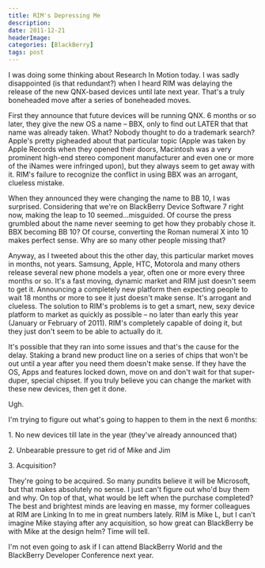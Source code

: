 ```yaml
---
title: RIM's Depressing Me
description: 
date: 2011-12-21
headerImage: 
categories: [BlackBerry]
tags: post
---
```


I was doing some thinking about Research In Motion today. I was sadly disappointed (is that redundant?) when I heard RIM was delaying the release of the new QNX-based devices until late next year. That's a truly boneheaded move after a series of boneheaded moves.

First they announce that future devices will be running QNX. 6 months or so later, they give the new OS a name – BBX, only to find out LATER that that name was already taken. What? Nobody thought to do a trademark search? Apple's pretty pigheaded about that particular topic (Apple was taken by Apple Records when they opened their doors, Macintosh was a very prominent high-end stereo component manufacturer and even one or more of the iNames were infringed upon), but they always seem to get away with it. RIM's failure to recognize the conflict in using BBX was an arrogant, clueless mistake.

When they announced they were changing the name to BB 10, I was surprised. Considering that we're on BlackBerry Device Software 7 right now, making the leap to 10 seemed...misguided. Of course the press grumbled about the name never seeming to get how they probably chose it. BBX becoming BB 10? Of course, converting the Roman numeral X into 10 makes perfect sense. Why are so many other people missing that?

Anyway, as I tweeted about this the other day, this particular market moves in months, not years. Samsung, Apple, HTC, Motorola and many others release several new phone models a year, often one or more every three months or so. It's a fast moving, dynamic market and RIM just doesn't seem to get it. Announcing a completely new platform then expecting people to wait 18 months or more to see it just doesn't make sense. It's arrogant and clueless. The solution to RIM's problems is to get a smart, new, sexy device platform to market as quickly as possible – no later than early this year (January or February of 2011). RIM's completely capable of doing it, but they just don't seem to be able to actually do it.

It's possible that they ran into some issues and that's the cause for the delay. Staking a brand new product line on a series of chips that won't be out until a year after you need them doesn't make sense. If they have the OS, Apps and features locked down, move on and don't wait for that super-duper, special chipset. If you truly believe you can change the market with these new devices, then get it done.

Ugh.

I'm trying to figure out what's going to happen to them in the next 6 months:

1\. No new devices till late in the year (they've already announced that)

2\. Unbearable pressure to get rid of Mike and Jim

3\. Acquisition?

They're going to be acquired. So many pundits believe it will be Microsoft, but that makes absolutely no sense. I just can't figure out who'd buy them and why. On top of that, what would be left when the purchase completed? The best and brightest minds are leaving en masse, my former colleagues at RIM are Linking In to me in great numbers lately. RIM is Mike L, but I can't imagine Mike staying after any acquisition, so how great can BlackBerry be with Mike at the design helm? Time will tell.

I'm not even going to ask if I can attend BlackBerry World and the BlackBerry Developer Conference next year.